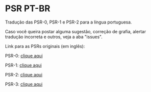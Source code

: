 PSR PT-BR
=========

Tradução das PSR-0, PSR-1 e PSR-2 para a língua portuguesa.

Caso você queira postar alguma sugestão, correção de grafia, alertar tradução incorreta e outros, veja a aba "issues".

Link para as PSRs originais (em inglês):

PSR-0: [clique aqui](https://github.com/php-fig/fig-standards/blob/master/accepted/PSR-0.md)

PSR-1: [clique aqui](https://github.com/php-fig/fig-standards/blob/master/accepted/PSR-1-basic-coding-standard.md)

PSR-2: [clique aqui](https://github.com/php-fig/fig-standards/blob/master/accepted/PSR-2-coding-style-guide.md)

PSR-3: [clique aqui](https://github.com/php-fig/fig-standards/blob/master/accepted/PSR-3-logger-interface.md)